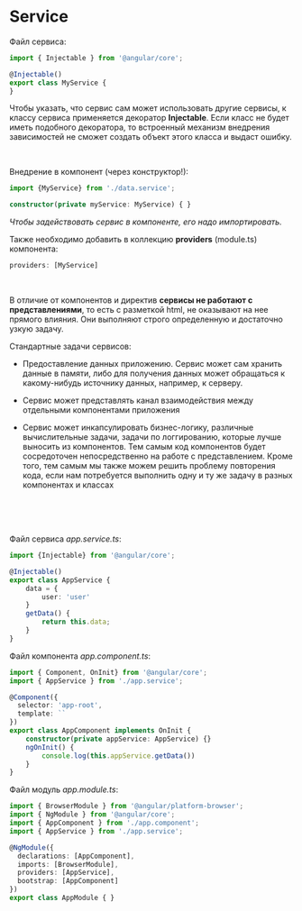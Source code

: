 # Service

Файл сервиса:
```typescript
import { Injectable } from '@angular/core';

@Injectable()
export class MyService {
}
```
Чтобы указать, что сервис сам может использовать другие сервисы, к классу сервиса применяется декоратор **Injectable**. Если класс не будет иметь подобного декоратора, то встроенный механизм внедрения зависимостей не сможет создать объект этого класса и выдаст ошибку.


<br />

Внедрение в компонент (через конструктор!):
```typescript
import {MyService} from './data.service';

constructor(private myService: MyService) { }
```
*Чтобы задействовать сервис в компоненте, его надо импортировать.*

Также необходимо добавить в коллекцию **providers** (module.ts) компонента:
```typescript
providers: [MyService]
```




<br />

В отличие от компонентов и директив **сервисы не работают с представлениями**, то есть с разметкой html, не оказывают на нее прямого влияния. Они выполняют строго определенную и достаточно узкую задачу.

Стандартные задачи сервисов:

* Предоставление данных приложению. Сервис может сам хранить данные в памяти, либо для получения данных может обращаться к какому-нибудь источнику данных, например, к серверу.

* Сервис может представлять канал взаимодействия между отдельными компонентами приложения

* Сервис может инкапсулировать бизнес-логику, различные вычислительные задачи, задачи по логгированию, которые лучше выносить из компонентов. Тем самым код компонентов будет сосредоточен непосредственно на работе с представлением. Кроме того, тем самым мы также можем решить проблему повторения кода, если нам потребуется выполнить одну и ту же задачу в разных компонентах и классах


<br />
<br />
<br />

Файл сервиса *app.service.ts*:
```typescript
import {Injectable} from '@angular/core';

@Injectable()
export class AppService {
    data = {
        user: 'user'
    }
    getData() {
        return this.data;
    }
}
```

Файл компонента *app.component.ts*:
```typescript
import { Component, OnInit} from '@angular/core';
import { AppService } from './app.service';

@Component({
  selector: 'app-root',
  template: ``
})
export class AppComponent implements OnInit {
    constructor(private appService: AppService) {}
    ngOnInit() {
        console.log(this.appService.getData())
    }
}
```

Файл модуль *app.module.ts*:
```typescript
import { BrowserModule } from '@angular/platform-browser';
import { NgModule } from '@angular/core';
import { AppComponent } from './app.component';
import { AppService } from './app.service';

@NgModule({
  declarations: [AppComponent],
  imports: [BrowserModule],
  providers: [AppService],
  bootstrap: [AppComponent]
})
export class AppModule { }
```
